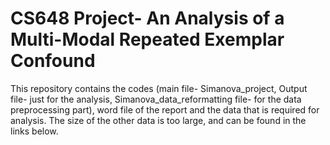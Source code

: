 # CS648 Project- An Analysis of a Multi-Modal Repeated Exemplar Confound
This repository contains the codes (main file- Simanova_project, Output file- just for the analysis, Simanova_data_reformatting file- for the data preprocessing part), word file of the report and the data that is required for analysis.
The size of the other data is too large, and can be found in the links below.
